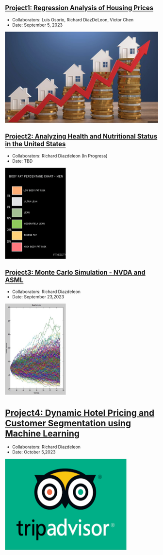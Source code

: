 ## [Project1: Regression Analysis of Housing Prices](https://github.com/dsrichard97/Project1_RegressionSTAT510)
* Collaborators: Luis Osorio, Richard DiazDeLeon, Victor Chen
* Date: September 5, 2023
<img src="Regression1.png" width= 600 height=300>

## [Project2: Analyzing Health and Nutritional Status in the United States](https://github.com/dsrichard97/Project4_MLgenomicsdata.git)
* Collaborators: Richard Diazdeleon (In Progress)
* Date: TBD 
<img src="bf.png" width= 200 height=300>


## [Project3: Monte Carlo Simulation - NVDA and ASML](https://github.com/dsrichard97/project3_montecarlosim)
* Collaborators: Richard Diazdeleon
* Date: September 23,2023 
<img src="mc.jpeg" width= 200 height=300>


# [Project4: Dynamic Hotel Pricing and Customer Segmentation using Machine Learning](https://github.com/dsrichard97/project4DynamicHotelPricing.git)
* Collaborators: Richard Diazdeleon
* Date: October 5,2023 
<img src="trip.png" width= 400 height=300>







